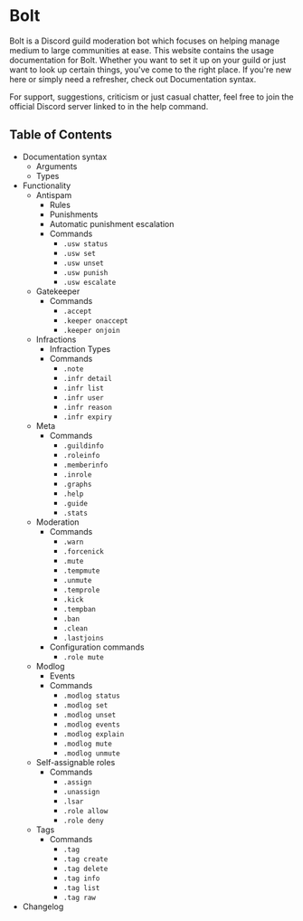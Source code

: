 <style>a{text-decoration:none;}</style>

# Bolt
Bolt is a Discord guild moderation bot which focuses on helping manage medium to large communities at ease.
This website contains the usage documentation for Bolt.
Whether you want to set it up on your guild or just want to look up certain things, you've come to the right place.
If you're new here or simply need a refresher, check out [Documentation syntax](documentation_syntax).

For support, suggestions, criticism or just casual chatter, feel free to join
the official Discord server linked to in the help command.

## Table of Contents
* [Documentation syntax](documentation_syntax)
  * [Arguments](documentation_syntax#arguments)
  * [Types](documentation_syntax#types)
* Functionality
  * [Antispam](cogs/antispam)
    * [Rules](cogs/antispam#rules)
    * [Punishments](cogs/antispam#punishments)
    * [Automatic punishment escalation](cogs/antispam#automatic_punishment_escalation)
    * [Commands](cogs/antispam#commands)
      * [`.usw status`](cogs/antispam#usw-status)
      * [`.usw set`](cogs/antispam#usw-set-ltrulestrgt-ltcountintgt-per-ltintervalintgt)
      * [`.usw unset`](cogs/antispam#usw-unset-ltrulestrgt)
      * [`.usw punish`](cogs/antispam#usw-punish-ltpunishmentgt)
      * [`.usw escalate`](cogs/antispam#usw-escalate-onoff)
  * [Gatekeeper](cogs/gatekeeper)
    * [Commands](cogs/gatekeeper#commands)
      * [`.accept`](cogs/gatekeeper#accept)
      * [`.keeper onaccept`](cogs/gatekeeper#onaccept-ltactiongt)
      * [`.keeper onjoin`](cogs/gatekeeper#onjoin-ltjoingt)
  * [Infractions](cogs/infractions)
    * [Infraction Types](cogs/infractions#infraction-types)
    * [Commands](cogs/infractions#commands)
      * [`.note`](cogs/infractions#note-ltusermembergt-ltnotestrgt)
      * [`.infr detail`](cogs/infractions#infr-detail-ltidintgt)
      * [`.infr list`](cogs/infractions#infr-list-typestr)
      * [`.infr user`](cogs/infractions#infr-user-ltusersnowflakemembergt)
      * [`.infr reason`](cogs/infractions#infr-reason-ltidintgt-ltnew_reasonstrgt)
      * [`.infr expiry`](cogs/infractions#infr-expiry-ltidintgt-ltnew_expirydurationgt)
  * [Meta](cogs/meta)
    * [Commands](cogs/meta#commands)
      * [`.guildinfo`](cogs/meta#guildinfo-guildsnowflake)
      * [`.roleinfo`](cogs/meta#roleinfo-ltrolerolegt)
      * [`.memberinfo`](cogs/meta#memberinfo-membermember)
      * [`.inrole`](cogs/meta#inrole-rolerole)
      * [`.graphs`](cogs/meta#graphs)
      * [`.help`](cogs/meta#help-commandstr)
      * [`.guide`](cogs/meta#guide)
      * [`.stats`](cogs/meta#stats)
  * [Moderation](cogs/moderation)
    * [Commands](cogs/moderation#commands)
      * [`.warn`](cogs/moderation#warn-ltusermembergt-ltreasonstrgt)
      * [`.forcenick`](cogs/moderation#forcenick-ltusermembergt-ltdurationdurationgt-nickstr)
      * [`.mute`](cogs/moderation#mute-ltusermembergt-reasonstr)
      * [`.tempmute`](cogs/moderation#tempmute-ltusermembergt-ltdurationdurationgt-reasonstr)
      * [`.unmute`](cogs/moderation#unmute-ltusermembergt)
      * [`.temprole`](cogs/moderation#temprole-ltusermembergt-ltrolerolegt-ltdurationdurationgt-reasonstr)
      * [`.kick`](cogs/moderation#kick-ltusermembergt-reasonstr)
      * [`.tempban`](cogs/moderation#tempban-ltusersnowflakemembergt-ltdurationdurationgt-reasonstr)
      * [`.ban`](cogs/moderation#ban-ltusersnowflakemembergt-reasonstr)
      * [`.clean`](cogs/moderation#clean)
      * [`.lastjoins`](cogs/moderation#lastjoins)
    * [Configuration commands](cogs/moderation#configuration-commands)
      * [`.role mute`](cogs/moderation#role-mute-roleroledelete)
  * [Modlog](cogs/modlog)
    * [Events](cogs/modlog#events)
    * [Commands](cogs/modlog#commands)
      * [`.modlog status`](cogs/modlog#modlog-status-unlogged)
      * [`.modlog set`](cogs/modlog#modlog-set-lteventstrgt-ltchanneltextchannelgt)
      * [`.modlog unset`](cogs/modlog#modlog-unset-lteventstrgt)
      * [`.modlog events`](cogs/modlog#modlog-events)
      * [`.modlog explain`](cogs/modlog#modlog-explain-lteventstrgt)
      * [`.modlog mute`](cogs/modlog#modlog-mute)
      * [`.modlog unmute`](cogs/modlog#modlog-unmute)
  * [Self-assignable roles](cogs/self_assignable_roles)
    * [Commands](cogs/self_assignable_roles#commands)
      * [`.assign`](cogs/self_assignable_roles#assign-ltrolerolegt)
      * [`.unassign`](cogs/self_assignable_roles#unassign-ltrolerolegt)
      * [`.lsar`](cogs/self_assignable_roles#lsar)
      * [`.role allow`](cogs/self_assignable_roles#role-allow-ltrolerolegt)
      * [`.role deny`](cogs/self_assignable_roles#role-deny-ltrolerolegt)
  * [Tags](cogs/tags)
    * [Commands](cogs/tags#commands)
      * [`.tag`](cogs/tags#tag-ltnamestrgt)
      * [`.tag create`](cogs/tags#tag-create-ltnamestrgt-ltcontentstrgt)
      * [`.tag delete`](cogs/tags#tag-delete-ltnamestrgt)
      * [`.tag info`](cogs/tags#tag-info-ltnamestrgt)
      * [`.tag list`](cogs/tags#tag-list)
      * [`.tag raw`](cogs/tags#tag-raw-ltnamestrgt)
* [Changelog](changelog)
